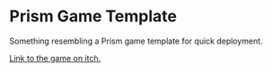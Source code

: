 # Prism Game Template
Something resembling a Prism game template for quick deployment.

[Link to the game on itch.](https://captaindreamcast.itch.io)